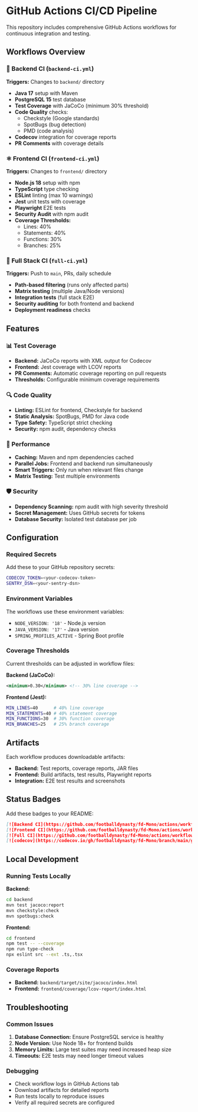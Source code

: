 # GitHub Actions CI/CD Pipeline

This repository includes comprehensive GitHub Actions workflows for continuous integration and testing.

## Workflows Overview

### 🔧 Backend CI (`backend-ci.yml`)
**Triggers:** Changes to `backend/` directory
- **Java 17** setup with Maven
- **PostgreSQL 15** test database
- **Test Coverage** with JaCoCo (minimum 30% threshold)
- **Code Quality** checks:
  - Checkstyle (Google standards)
  - SpotBugs (bug detection)
  - PMD (code analysis)
- **Codecov** integration for coverage reports
- **PR Comments** with coverage details

### ⚛️ Frontend CI (`frontend-ci.yml`) 
**Triggers:** Changes to `frontend/` directory
- **Node.js 18** setup with npm
- **TypeScript** type checking
- **ESLint** linting (max 10 warnings)
- **Jest** unit tests with coverage
- **Playwright** E2E tests
- **Security Audit** with npm audit
- **Coverage Thresholds:**
  - Lines: 40%
  - Statements: 40%
  - Functions: 30%
  - Branches: 25%

### 🔄 Full Stack CI (`full-ci.yml`)
**Triggers:** Push to `main`, PRs, daily schedule
- **Path-based filtering** (runs only affected parts)
- **Matrix testing** (multiple Java/Node versions)
- **Integration tests** (full stack E2E)
- **Security auditing** for both frontend and backend
- **Deployment readiness** checks

## Features

### 📊 Test Coverage
- **Backend:** JaCoCo reports with XML output for Codecov
- **Frontend:** Jest coverage with LCOV reports
- **PR Comments:** Automatic coverage reporting on pull requests
- **Thresholds:** Configurable minimum coverage requirements

### 🔍 Code Quality
- **Linting:** ESLint for frontend, Checkstyle for backend
- **Static Analysis:** SpotBugs, PMD for Java code
- **Type Safety:** TypeScript strict checking
- **Security:** npm audit, dependency checks

### 🚀 Performance
- **Caching:** Maven and npm dependencies cached
- **Parallel Jobs:** Frontend and backend run simultaneously  
- **Smart Triggers:** Only run when relevant files change
- **Matrix Testing:** Test multiple environments

### 🛡️ Security
- **Dependency Scanning:** npm audit with high severity threshold
- **Secret Management:** Uses GitHub secrets for tokens
- **Database Security:** Isolated test database per job

## Configuration

### Required Secrets
Add these to your GitHub repository secrets:

```bash
CODECOV_TOKEN=<your-codecov-token>
SENTRY_DSN=<your-sentry-dsn>
```

### Environment Variables
The workflows use these environment variables:
- `NODE_VERSION: '18'` - Node.js version
- `JAVA_VERSION: '17'` - Java version
- `SPRING_PROFILES_ACTIVE` - Spring Boot profile

### Coverage Thresholds
Current thresholds can be adjusted in workflow files:

**Backend (JaCoCo):**
```xml
<minimum>0.30</minimum> <!-- 30% line coverage -->
```

**Frontend (Jest):**
```bash
MIN_LINES=40      # 40% line coverage
MIN_STATEMENTS=40 # 40% statement coverage  
MIN_FUNCTIONS=30  # 30% function coverage
MIN_BRANCHES=25   # 25% branch coverage
```

## Artifacts

Each workflow produces downloadable artifacts:
- **Backend:** Test reports, coverage reports, JAR files
- **Frontend:** Build artifacts, test results, Playwright reports
- **Integration:** E2E test results and screenshots

## Status Badges

Add these badges to your README:

```markdown
[![Backend CI](https://github.com/footballdynasty/fd-Mono/actions/workflows/backend-ci.yml/badge.svg)](https://github.com/footballdynasty/fd-Mono/actions/workflows/backend-ci.yml)
[![Frontend CI](https://github.com/footballdynasty/fd-Mono/actions/workflows/frontend-ci.yml/badge.svg)](https://github.com/footballdynasty/fd-Mono/actions/workflows/frontend-ci.yml)
[![Full CI](https://github.com/footballdynasty/fd-Mono/actions/workflows/full-ci.yml/badge.svg)](https://github.com/footballdynasty/fd-Mono/actions/workflows/full-ci.yml)
[![codecov](https://codecov.io/gh/footballdynasty/fd-Mono/branch/main/graph/badge.svg)](https://codecov.io/gh/footballdynasty/fd-Mono)
```

## Local Development

### Running Tests Locally

**Backend:**
```bash
cd backend
mvn test jacoco:report
mvn checkstyle:check
mvn spotbugs:check
```

**Frontend:**
```bash
cd frontend
npm test -- --coverage
npm run type-check
npx eslint src --ext .ts,.tsx
```

### Coverage Reports
- **Backend:** `backend/target/site/jacoco/index.html`
- **Frontend:** `frontend/coverage/lcov-report/index.html`

## Troubleshooting

### Common Issues
1. **Database Connection:** Ensure PostgreSQL service is healthy
2. **Node Version:** Use Node 18+ for frontend builds
3. **Memory Limits:** Large test suites may need increased heap size
4. **Timeouts:** E2E tests may need longer timeout values

### Debugging
- Check workflow logs in GitHub Actions tab
- Download artifacts for detailed reports
- Run tests locally to reproduce issues
- Verify all required secrets are configured